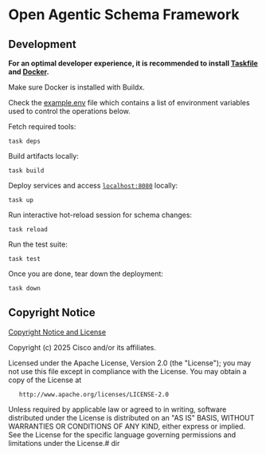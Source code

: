 
# Open Agentic Schema Framework

## Development

**For an optimal developer experience, it is recommended to install [Taskfile](https://taskfile.dev/installation/) and [Docker](https://docs.docker.com/get-started/get-docker/).**

Make sure Docker is installed with Buildx.

Check the [example.env](example.env) file which contains a list of
environment variables used to control the operations below.

Fetch required tools:

```shell
task deps
```

Build artifacts locally:

```shell
task build
```

Deploy services and access [`localhost:8080`](http://localhost:8080) locally:

```shell
task up
```

Run interactive hot-reload session for schema changes:

```shell
task reload
```

Run the test suite:

```shell
task test
```

Once you are done, tear down the deployment:

```shell
task down
```

## Copyright Notice

[Copyright Notice and License](./LICENSE.md)

Copyright (c) 2025 Cisco and/or its affiliates.

Licensed under the Apache License, Version 2.0 (the "License");
you may not use this file except in compliance with the License.
You may obtain a copy of the License at

       http://www.apache.org/licenses/LICENSE-2.0

Unless required by applicable law or agreed to in writing, software
distributed under the License is distributed on an "AS IS" BASIS,
WITHOUT WARRANTIES OR CONDITIONS OF ANY KIND, either express or implied.
See the License for the specific language governing permissions and
limitations under the License.# dir

